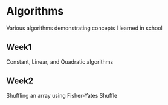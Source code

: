 # Algorithms

Various algorithms demonstrating concepts I learned in school

## Week1

Constant, Linear, and Quadratic algorithms 

## Week2

Shuffling an array using Fisher-Yates Shuffle